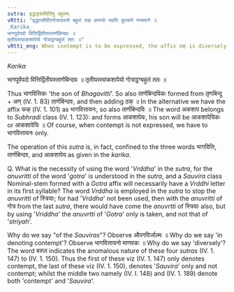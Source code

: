 ```yaml
---
sutra: वृद्धाट्ठक्सौवीरेषु बहुलम्
vRtti: "वृद्धात्सौवीरगोत्रादपत्ये बहुलं ठक् प्रत्ययो भवति कुत्सने गम्यमाने ॥
_Karika_
भागपूर्वपदो वित्तिर्द्वितीयस्तार्णबिन्दवः ॥
तृतीयस्त्वाकशापेयो गोत्राट्ठग्बहुलं ततः ॥"
vRtti_eng: When contempt is to be expressed, the affix ठक् is diversely added in the sense of a descendant after a _Vriddha_ word denoting _Sauvira_ _Gotras_.
---
```

_Karika_

भागपूर्वपदो वित्तिर्द्वितीयस्तार्णबिन्दवः ॥
तृतीयस्त्वाकशापेयो गोत्राट्ठग्बहुलं ततः ॥

Thus भागवित्तिकः 'the son of _Bhagavitti_'. So also तार्णबिन्दविकः formed from तृणबिन्दु + अण् (IV. 1. 83) तार्णबिन्दवः, and then adding ठक् ॥ In the alternative we have the affix फक् (IV. 1. 101) as भागवित्तायनः, so also तार्णबिन्दविः ॥ The word अकशाप belongs to _Subhradi_ class (IV. 1. 123): and forms आकशापेयः, his son will be आकशापेयिकः or आकशापेयिः ॥ Of course, when contempt is not expressed, we have to भागवित्तायनः only.

The operation of this _sutra_ is, in fact, confined to the three words भागवित्ति, तार्णबिन्दव, and आकशापेय as given in the _karika_.

Q. What is the necessity of using the word '_Vrddha_' in the _sutra_, for the _anuvritti_ of the word '_gotra_' is understood in the _sutra_, and a _Sauvira_ class Nominal-stem formed with a _Gotra_ affix will necessarily have a _Vrddhi_ letter in its first syllable? The word _Vrddha_ is employed in the _sutra_ to stop the _anuvritti_ of स्त्रियाः; for had '_Vrddha_' not been used, then with the _anuvritti_ of गोत्र from the last _sutra_, there would have come the _anuvrtti_ of स्त्रियाः also, but by using '_Vriddha_' the _anuvrtti_ of '_Gotra_' only is taken, and not that of '_striyah_'.

Why do we say "of the _Sauviras_"? Observe औपगविर्जाल्मः ॥ Why do we say 'in denoting contempt'? Observe भागवित्तायनो माणवकः ॥ Why do we say 'diversely'? The word बरुल indicates the anomalous nature of these four _sutras_ (IV. 1. 147) to (IV. 1. 150). Thus the first of these viz (IV. 1. 147) only denotes contempt, the last of these viz (IV. 1. 150), denotes '_Sauvira_' only and not contempt; whilst the middle two namely (IV. I. 148) and (IV. 1. 189) denote both 'contempt' and '_Sauvira_'.
